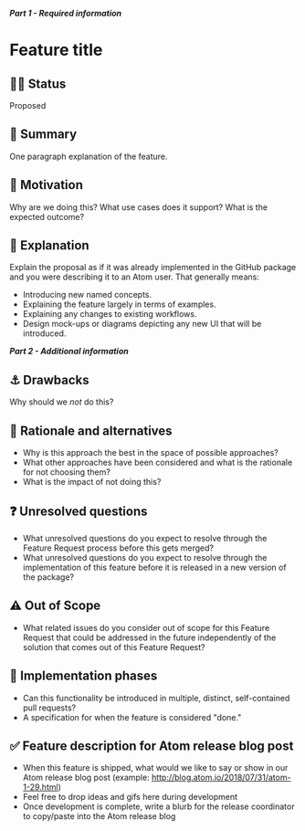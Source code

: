 <!---
For community contributors -- Please fill out Part 1 of the following template. This will help our team collaborate with you and give us an opportunity to provide valuable feedback that could inform your development process. Sections in Part 2 are not mandatory to get the conversation started, but will help our team understand your vision better and allow us to give better feedback.
--->

**_Part 1 - Required information_**

# Feature title

## :tipping_hand_woman: Status

Proposed

## :memo: Summary

One paragraph explanation of the feature.

## :checkered_flag: Motivation

Why are we doing this? What use cases does it support? What is the expected outcome?

## 🤯 Explanation

Explain the proposal as if it was already implemented in the GitHub package and you were describing it to an Atom user. That generally means:

- Introducing new named concepts.
- Explaining the feature largely in terms of examples.
- Explaining any changes to existing workflows.
- Design mock-ups or diagrams depicting any new UI that will be introduced.


**_Part 2 - Additional information_**

## :anchor: Drawbacks

Why should we *not* do this?

## :thinking: Rationale and alternatives

- Why is this approach the best in the space of possible approaches?
- What other approaches have been considered and what is the rationale for not choosing them?
- What is the impact of not doing this?

## :question: Unresolved questions

- What unresolved questions do you expect to resolve through the Feature Request process before this gets merged?
- What unresolved questions do you expect to resolve through the implementation of this feature before it is released in a new version of the package?

## :warning: Out of Scope

- What related issues do you consider out of scope for this Feature Request that could be addressed in the future independently of the solution that comes out of this Feature Request?

## :construction: Implementation phases

- Can this functionality be introduced in multiple, distinct, self-contained pull requests?
- A specification for when the feature is considered "done."

## :white_check_mark: Feature description for Atom release blog post

- When this feature is shipped, what would we like to say or show in our Atom release blog post (example: http://blog.atom.io/2018/07/31/atom-1-29.html)
- Feel free to drop ideas and gifs here during development
- Once development is complete, write a blurb for the release coordinator to copy/paste into the Atom release blog
